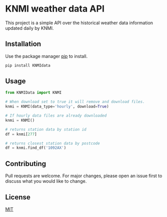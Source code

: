 # KNMI weather data API

This project is a simple API over the historical weather data information updated daily by KNMI.


## Installation

Use the package manager [pip](https://pypi.org/project/KNMIdata/) to install.

```bash
pip install KNMIdata
```

## Usage

```python
from KNMIData import KNMI

# When download set to true it will remove and download files. 
knmi = KNMI(data_type='hourly', download=True)

# If hourly data files are already downloaded
knmi = KNMI()

# returns station data by station id
df = knmi[277]

# returns closest station data by postcode
df = knmi.find_df('1092AX')
```

## Contributing
Pull requests are welcome. For major changes, please open an issue first to discuss what you would like to change.

## License
[MIT](https://choosealicense.com/licenses/mit/)